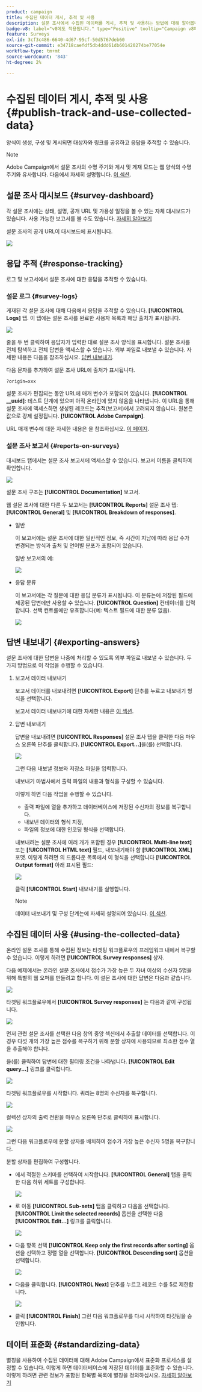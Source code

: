```yaml
---
product: campaign
title: 수집된 데이터 게시, 추적 및 사용
description: 설문 조사에서 수집된 데이터를 게시, 추적 및 사용하는 방법에 대해 알아봅니다
badge-v8: label="v8에도 적용됩니다." type="Positive" tooltip="Campaign v8에도 적용됩니다."
feature: Surveys
exl-id: 3cf3c486-6640-4d67-95cf-50d5767deb60
source-git-commit: e34718caefdf5db4ddd61db601420274be77054e
workflow-type: tm+mt
source-wordcount: '843'
ht-degree: 2%

---
```


# 수집된 데이터 게시, 추적 및 사용{#publish-track-and-use-collected-data}



양식이 생성, 구성 및 게시되면 대상자와 링크를 공유하고 응답을 추적할 수 있습니다.

>[!NOTE]
>
>Adobe Campaign에서 설문 조사의 수명 주기와 게시 및 게재 모드는 웹 양식의 수명 주기와 유사합니다. 다음에서 자세히 설명합니다. [이 섹션](../../web/using/about-web-forms.md).

## 설문 조사 대시보드 {#survey-dashboard}

각 설문 조사에는 상태, 설명, 공개 URL 및 가용성 일정을 볼 수 있는 자체 대시보드가 있습니다. 사용 가능한 보고서를 볼 수도 있습니다. [자세히 알아보기](#reports-on-surveys)

설문 조사의 공개 URL이 대시보드에 표시됩니다.

![](assets/survey_public_url.png)

## 응답 추적 {#response-tracking}

로그 및 보고서에서 설문 조사에 대한 응답을 추적할 수 있습니다.

### 설문 로그 {#survey-logs}

게재된 각 설문 조사에 대해 다음에서 응답을 추적할 수 있습니다. **[!UICONTROL Logs]** 탭. 이 탭에는 설문 조사를 완료한 사용자 목록과 해당 출처가 표시됩니다.

![](assets/s_ncs_admin_survey_logs.png)

줄을 두 번 클릭하여 응답자가 입력한 대로 설문 조사 양식을 표시합니다. 설문 조사를 전체 탐색하고 전체 답변을 액세스할 수 있습니다. 외부 파일로 내보낼 수 있습니다. 자세한 내용은 다음을 참조하십시오. [답변 내보내기](#exporting-answers).

다음 문자를 추가하여 설문 조사 URL에 출처가 표시됩니다.

```
?origin=xxx
```

설문 조사가 편집되는 동안 URL에 매개 변수가 포함되어 있습니다. **[!UICONTROL __uuid]**: 테스트 단계에 있으며 아직 온라인에 있지 않음을 나타냅니다. 이 URL을 통해 설문 조사에 액세스하면 생성된 레코드는 추적(보고서)에서 고려되지 않습니다. 원본은 값으로 강제 설정됩니다. **[!UICONTROL Adobe Campaign]**.

URL 매개 변수에 대한 자세한 내용은 을 참조하십시오. [이 페이지](../../web/using/defining-web-forms-properties.md#form-url-parameters).

### 설문 조사 보고서 {#reports-on-surveys}

대시보드 탭에서는 설문 조사 보고서에 액세스할 수 있습니다. 보고서 이름을 클릭하여 확인합니다.

![](assets/s_ncs_admin_survey_report_doc.png)

설문 조사 구조는 **[!UICONTROL Documentation]** 보고서.

웹 설문 조사에 대한 다른 두 보고서는 **[!UICONTROL Reports]** 설문 조사 탭: **[!UICONTROL General]** 및 **[!UICONTROL Breakdown of responses]**.

* 일반

  이 보고서에는 설문 조사에 대한 일반적인 정보, 즉 시간이 지남에 따라 응답 수가 변경되는 방식과 출처 및 언어별 분포가 포함되어 있습니다.

  일반 보고서의 예:

  ![](assets/s_ncs_admin_survey_report_0.png)

* 응답 분류

  이 보고서에는 각 질문에 대한 응답 분류가 표시됩니다. 이 분류는에 저장된 필드에 제공된 답변에만 사용할 수 있습니다. **[!UICONTROL Question]** 컨테이너를 입력합니다. 선택 컨트롤에만 유효합니다(예: 텍스트 필드에 대한 분류 없음).

  ![](assets/s_ncs_admin_survey_report_2.png)

## 답변 내보내기 {#exporting-answers}

설문 조사에 대한 답변을 나중에 처리할 수 있도록 외부 파일로 내보낼 수 있습니다. 두 가지 방법으로 이 작업을 수행할 수 있습니다.

1. 보고서 데이터 내보내기

   보고서 데이터를 내보내려면 **[!UICONTROL Export]** 단추를 누르고 내보내기 형식을 선택합니다.

   보고서 데이터 내보내기에 대한 자세한 내용은 [이 섹션](../../reporting/using/about-reports-creation-in-campaign.md).

1. 답변 내보내기

   답변을 내보내려면 **[!UICONTROL Responses]** 설문 조사 탭을 클릭한 다음 마우스 오른쪽 단추를 클릭합니다. **[!UICONTROL Export...]**&#x200B;을(를) 선택합니다.

   ![](assets/s_ncs_admin_survey_logs_export_menu.png)

   그런 다음 내보낼 정보와 저장소 파일을 입력합니다.

   내보내기 마법사에서 출력 파일의 내용과 형식을 구성할 수 있습니다.

   이렇게 하면 다음 작업을 수행할 수 있습니다.

   * 출력 파일에 열을 추가하고 데이터베이스에 저장된 수신자의 정보를 복구합니다.
   * 내보낸 데이터의 형식 지정,
   * 파일의 정보에 대한 인코딩 형식을 선택합니다.

   내보내려는 설문 조사에 여러 개가 포함된 경우 **[!UICONTROL Multi-line text]** 또는 **[!UICONTROL HTML text]** 필드, 내보내기해야 함 **[!UICONTROL XML]** 포맷. 이렇게 하려면 의 드롭다운 목록에서 이 형식을 선택합니다 **[!UICONTROL Output format]** 아래 표시된 필드:

   ![](assets/s_ncs_admin_survey_logs_export_xml.png)

   클릭 **[!UICONTROL Start]** 내보내기를 실행합니다.

   >[!NOTE]
   >
   >데이터 내보내기 및 구성 단계는에 자세히 설명되어 있습니다. [이 섹션](../../platform/using/about-generic-imports-exports.md).

## 수집된 데이터 사용 {#using-the-collected-data}

온라인 설문 조사를 통해 수집된 정보는 타겟팅 워크플로우의 프레임워크 내에서 복구할 수 있습니다. 이렇게 하려면 **[!UICONTROL Survey responses]** 상자.

다음 예제에서는 온라인 설문 조사에서 점수가 가장 높은 두 자녀 이상의 수신자 5명을 위해 특별히 웹 오퍼를 만들려고 합니다. 이 설문 조사에 대한 답변은 다음과 같습니다.

![](assets/s_ncs_admin_survey_responses_wf_box_4.png)

타겟팅 워크플로우에서 **[!UICONTROL Survey responses]** 는 다음과 같이 구성됩니다.

![](assets/s_ncs_admin_survey_responses_wf_box_1.png)

먼저 관련 설문 조사를 선택한 다음 창의 중앙 섹션에서 추출할 데이터를 선택합니다. 이 경우 다섯 개의 가장 높은 점수를 복구하기 위해 분할 상자에 사용되므로 최소한 점수 열을 추출해야 합니다.

을(를) 클릭하여 답변에 대한 필터링 조건을 나타냅니다. **[!UICONTROL Edit query...]** 링크를 클릭합니다.

![](assets/s_ncs_admin_survey_responses_wf_box_2.png)

타겟팅 워크플로우를 시작합니다. 쿼리는 8명의 수신자를 복구합니다.

![](assets/s_ncs_admin_survey_responses_wf_box_5.png)

컬렉션 상자의 출력 전환을 마우스 오른쪽 단추로 클릭하여 표시합니다.

![](assets/s_ncs_admin_survey_responses_wf_box_6.png)

그런 다음 워크플로우에 분할 상자를 배치하여 점수가 가장 높은 수신자 5명을 복구합니다.

분할 상자를 편집하여 구성합니다.

* 에서 적절한 스키마를 선택하여 시작합니다. **[!UICONTROL General]** 탭을 클릭한 다음 하위 세트를 구성합니다.

  ![](assets/s_ncs_admin_survey_responses_wf_box_6b.png)

* 로 이동 **[!UICONTROL Sub-sets]** 탭을 클릭하고 다음을 선택합니다. **[!UICONTROL Limit the selected records]** 옵션을 선택한 다음 **[!UICONTROL Edit...]** 링크를 클릭합니다.

  ![](assets/s_ncs_admin_survey_responses_wf_box_7.png)

* 다음 항목 선택 **[!UICONTROL Keep only the first records after sorting]** 옵션을 선택하고 정렬 열을 선택합니다. **[!UICONTROL Descending sort]** 옵션을 선택합니다.

  ![](assets/s_ncs_admin_survey_responses_wf_box_8.png)

* 다음을 클릭합니다. **[!UICONTROL Next]** 단추를 누르고 레코드 수를 5로 제한합니다.

  ![](assets/s_ncs_admin_survey_responses_wf_box_9.png)

* 클릭 **[!UICONTROL Finish]** 그런 다음 워크플로우를 다시 시작하여 타깃팅을 승인합니다.

## 데이터 표준화 {#standardizing-data}

별칭을 사용하여 수집된 데이터에 대해 Adobe Campaign에서 표준화 프로세스를 설정할 수 있습니다. 이렇게 하면 데이터베이스에 저장된 데이터를 표준화할 수 있습니다. 이렇게 하려면 관련 정보가 포함된 항목별 목록에 별칭을 정의하십시오. [자세히 알아보기](../../platform/using/managing-enumerations.md#about-enumerations)
